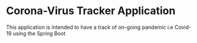 # Corona-Virus Tracker Application
 This application is intended to have a track of on-going pandemic i.e Covid-19 using the Spring Boot

